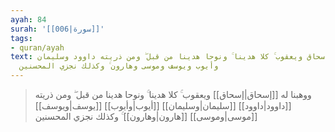 ```yaml
---
ayah: 84
surah: '[[006|سورة]]'
tags:
- quran/ayah
text: ووهبنا له إسحاق ويعقوب ۚ كلا هدينا ۚ ونوحا هدينا من قبل ۖ ومن ذريته داوود وسليمان
  وأيوب ويوسف وموسى وهارون ۚ وكذلك نجزي المحسنين
---
```

> ووهبنا له [[إسحاق|إسحاق]] ويعقوب ۚ كلا هدينا ۚ ونوحا هدينا من قبل ۖ ومن ذريته [[داوود|داوود]] [[سليمان|وسليمان]] [[أيوب|وأيوب]] [[يوسف|ويوسف]] [[موسى|وموسى]] [[هارون|وهارون]] ۚ وكذلك نجزي المحسنين

